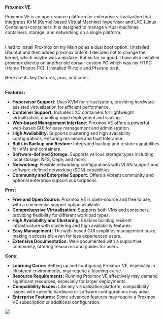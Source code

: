 **Proxmox VE**

Proxmox VE is an open-source platform for enterprise virtualization that integrates KVM (Kernel-based Virtual Machine) hypervisor and LXC (Linux Containers) containers. It is designed to manage virtual machines, containers, storage, and networking on a single platform.<br>

<br> I had to install Proxmox on my Main pc as a dual boot option. I installed Ubuntut and then added proxmox onto it. I decided not to change the kernel, which maybe was a mistake. But so far so good. I have also installed proxmox directly on another old corsair custom PC which was my HTPC (Home Theatre PC). I installed PI-hole and Pfsesne on it.


Here are its key features, pros, and cons:<br><br>


**Features:**
- **Hypervisor Support:** Uses KVM for virtualization, providing hardware-assisted virtualization for efficient performance.
- **Container Support:** Includes LXC containers for lightweight virtualization, enabling rapid deployment and scaling.
- **Web-based Management Interface:** Proxmox VE offers a powerful web-based GUI for easy management and administration.
- **High Availability:** Supports clustering and high availability configurations, ensuring resilience and fault tolerance.
- **Built-in Backup and Restore:** Integrated backup and restore capabilities for VMs and containers.
- **Software-defined Storage:** Supports various storage types including local storage, NFS, Ceph, and more.
- **Networking:** Flexible networking configurations with VLAN support and software-defined networking (SDN) capabilities.
- **Community and Enterprise Support:** Offers a vibrant community and optional enterprise support subscriptions.

**Pros:**
- **Free and Open Source:** Proxmox VE is open-source and free to use, with a commercial support option available.
- **Comprehensive Virtualization:** Supports both VMs and containers, providing flexibility for different workload types.
- **High Availability and Clustering:** Enables building resilient infrastructure with clustering and high availability features.
- **Easy Management:** The web-based GUI simplifies management tasks, making it accessible even for less experienced users.
- **Extensive Documentation:** Well-documented with a supportive community, offering resources and guides for users.

**Cons:**
- **Learning Curve:** Setting up and configuring Proxmox VE, especially in clustered environments, may require a learning curve.
- **Resource Requirements:** Running Proxmox VE effectively may demand significant resources, especially for larger deployments.
- **Compatibility Issues:** Like any virtualization platform, compatibility issues with specific hardware or software configurations may arise.
- **Enterprise Features:** Some advanced features may require a Proxmox VE subscription or additional configuration.

<img align="center" src="Virtualization/images/picture1.png" /><br/>
